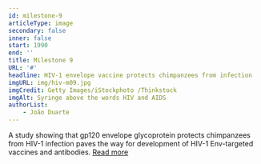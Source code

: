 ```yaml
---
id: milestone-9
articleType: image
secondary: false
inner: false
start: 1990
end: ''
title: Milestone 9
URL: '#'
headline: HIV-1 envelope vaccine protects chimpanzees from infection
imgURL: img/hiv-m09.jpg
imgCredit: Getty Images/iStockphoto /Thinkstock
imgAlt: Syringe above the words HIV and AIDS
authorList:
    - João Duarte
---
```

A study showing that gp120 envelope glycoprotein protects chimpanzees from HIV-1 infection paves the way for development of HIV-1 Env-targeted vaccines and antibodies. <a href="#">Read more</a>